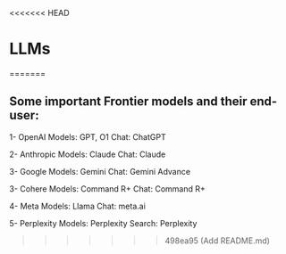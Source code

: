 <<<<<<< HEAD
# LLMs
=======
## Some important Frontier models and their end-user:

1- OpenAI
Models: GPT, O1
Chat: ChatGPT

2- Anthropic
Models: Claude
Chat: Claude

3- Google
Models: Gemini
Chat: Gemini Advance

3- Cohere
Models: Command R+
Chat: Command R+

4- Meta
Models: Llama
Chat: meta.ai

5- Perplexity
Models: Perplexity
Search: Perplexity

>>>>>>> 498ea95 (Add README.md)
